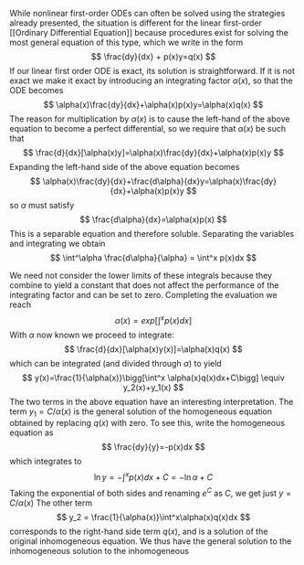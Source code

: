 While nonlinear first-order ODEs can often be solved using the strategies already presented, the situation is different for the linear first-order [[Ordinary Differential Equation]] because procedures exist for solving the most general equation of this type, which we write in the form
$$
\frac{dy}{dx} + p(x)y=q(x)
$$
If our linear first order ODE is exact, its solution is straightforward. If it is not exact we make it exact by introducing an integrating factor $\alpha(x)$, so that the ODE becomes
$$
\alpha(x)\frac{dy}{dx}+\alpha(x)p(x)y=\alpha(x)q(x)
$$
The reason for multiplication by $\alpha(x)$ is to cause the left-hand of the above equation to become a perfect differential, so we require that $\alpha(x)$ be such that 
$$
\frac{d}{dx}[\alpha(x)y]=\alpha(x)\frac{dy}{dx}+\alpha(x)p(x)y
$$
Expanding the left-hand side of the above equation becomes 
$$
\alpha(x)\frac{dy}{dx}+\frac{d\alpha}{dx}y=\alpha(x)\frac{dy}{dx}+\alpha(x)p(x)y
$$
so $\alpha$ must satisfy
$$
\frac{d\alpha}{dx}=\alpha(x)p(x)
$$
This is a separable equation and therefore soluble. Separating the variables and integrating we obtain
$$
\int^\alpha \frac{d\alpha}{\alpha} = \int^x p(x)dx
$$

We need not consider the lower limits of these integrals because they combine to yield a constant that does not affect the performance of the integrating factor and can be set to zero. Completing the evaluation we reach 
$$
\alpha(x)=exp\bigg[\int^xp(x)dx \bigg]
$$
With $\alpha$ now known we proceed to integrate:
$$
\frac{d}{dx}[\alpha(x)y(x)]=\alpha(x)q(x)
$$
which can be integrated (and divided through $\alpha$) to yield 
$$
y(x)=\frac{1}{\alpha(x)}\bigg[\int^x \alpha(x)q(x)dx+C\bigg] \equiv y_2(x)+y_1(x)
$$
The two terms in the above equation have an interesting interpretation. The term $y_1 = C/\alpha(x)$ is the general solution of the homogeneous equation obtained by replacing $q(x)$ with zero. To see this, write the homogeneous equation as 
$$
\frac{dy}{y}=-p(x)dx
$$
which integrates to 
$$
\ln y = -\int^xp(x)dx + C = -\ln\alpha+C
$$
Taking the exponential of both sides and renaming $e^C$ as $C$, we get just $y=C/\alpha(x)$ The other term
$$
y_2 = \frac{1}{\alpha(x)}\int^x\alpha(x)q(x)dx
$$
corresponds to the right-hand side term $q(x)$, and is a solution of the original inhomogeneous equation. We thus have the general solution to the inhomogeneous solution to the inhomogeneous 
